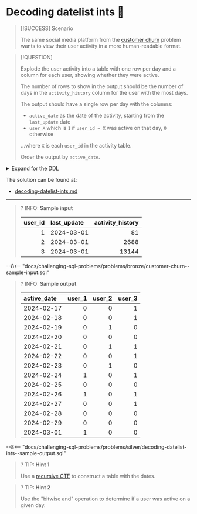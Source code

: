 # Decoding datelist ints 🔐

> [!SUCCESS] Scenario
>
> The same social media platform from the [customer churn](../bronze/customer-churn.md) problem wants to view their user activity in a more human-readable format.

> [!QUESTION]
>
> Explode the user activity into a table with one row per day and a column for each user, showing whether they were active.
>
> The number of rows to show in the output should be the number of days in the `activity_history` column for the user with the most days.
>
> The output should have a single row per day with the columns:
>
> - `active_date` as the date of the activity, starting from the `last_update` date
> - `user_X` which is `1` if `user_id = X` was active on that day, `0` otherwise
>
> ...where `X` is each `user_id` in the activity table.
>
> Order the output by `active_date`.

<details>
<summary>Expand for the DDL</summary>
--8<-- "docs/challenging-sql-problems/problems/bronze/customer-churn.sql"
</details>

The solution can be found at:

- [decoding-datelist-ints.md](../../solutions/silver/decoding-datelist-ints.md)

---

<!-- prettier-ignore -->
>? INFO: **Sample input**
>
> | user_id | last_update | activity_history |
> |--------:|:------------|-----------------:|
> |       1 | 2024-03-01  |               81 |
> |       2 | 2024-03-01  |             2688 |
> |       3 | 2024-03-01  |            13144 |
>
--8<-- "docs/challenging-sql-problems/problems/bronze/customer-churn--sample-input.sql"

<!-- prettier-ignore -->
>? INFO: **Sample output**
>
> | active_date | user_1 | user_2 | user_3 |
> |:------------|-------:|-------:|-------:|
> | 2024-02-17  |      0 |      0 |      1 |
> | 2024-02-18  |      0 |      0 |      1 |
> | 2024-02-19  |      0 |      1 |      0 |
> | 2024-02-20  |      0 |      0 |      0 |
> | 2024-02-21  |      0 |      1 |      1 |
> | 2024-02-22  |      0 |      0 |      1 |
> | 2024-02-23  |      0 |      1 |      0 |
> | 2024-02-24  |      1 |      0 |      1 |
> | 2024-02-25  |      0 |      0 |      0 |
> | 2024-02-26  |      1 |      0 |      1 |
> | 2024-02-27  |      0 |      0 |      1 |
> | 2024-02-28  |      0 |      0 |      0 |
> | 2024-02-29  |      0 |      0 |      0 |
> | 2024-03-01  |      1 |      0 |      0 |
>
--8<-- "docs/challenging-sql-problems/problems/silver/decoding-datelist-ints--sample-output.sql"

<!-- prettier-ignore -->
>? TIP: **Hint 1**
>
> Use a [recursive CTE](../../../from-excel-to-sql/advanced-concepts/recursive-ctes.md) to construct a table with the dates.

<!-- prettier-ignore -->
>? TIP: **Hint 2**
>
> Use the "bitwise and" operation to determine if a user was active on a given day.
